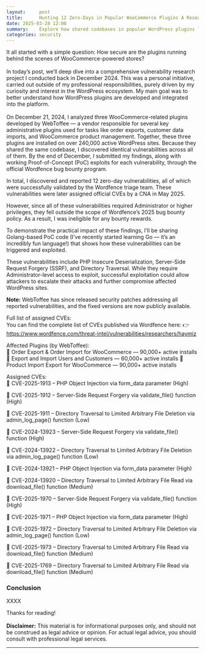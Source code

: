 ```yaml
---
layout:     post
title:      Hunting 12 Zero-Days in Popular WooCommerce Plugins A Research Journey
date: 2025-03-28 12:00
summary:    Explore how shared codebases in popular WordPress plugins led to the discovery of 12 critical vulnerabilities, affecting over 240,000+ WordPress sites.
categories: security
---
```


It all started with a simple question: How secure are the plugins running behind the scenes of WooCommerce-powered stores?
<br /><br />
In today’s post, we’ll deep dive into a comprehensive vulnerability research project I conducted back in December 2024. This was a personal initiative, carried out outside of my professional responsibilities, purely driven by my curiosity and interest in the WordPress ecosystem. My main goal was to better understand how WordPress plugins are developed and integrated into the platform.
<br /><br />
On December 21, 2024, I analyzed three WooCommerce-related plugins developed by WebToffee — a vendor responsible for several key administrative plugins used for tasks like order exports, customer data imports, and WooCommerce product management. Together, these three plugins are installed on over 240,000 active WordPress sites. Because they shared the same codebase, I discovered identical vulnerabilities across all of them. By the end of December, I submitted my findings, along with working Proof-of-Concept (PoC) exploits for each vulnerability, through the official Wordfence bug bounty program.

In total, I discovered and reported 12 zero-day vulnerabilities, all of which were successfully validated by the Wordfence triage team. These vulnerabilities were later assigned official CVEs by a CNA in May 2025.

However, since all of these vulnerabilities required Administrator or higher privileges, they fell outside the scope of Wordfence’s 2025 bug bounty policy. As a result, I was ineligible for any bounty rewards.

To demonstrate the practical impact of these findings, I’ll be sharing Golang-based PoC code (I’ve recently started learning Go — it’s an incredibly fun language!) that shows how these vulnerabilities can be triggered and exploited.

These vulnerabilities include PHP Insecure Deserialization, Server-Side Request Forgery (SSRF), and Directory Traversal. While they require Administrator-level access to exploit, successful exploitation could allow attackers to escalate their attacks and further compromise affected WordPress sites.

__Note:__ WebToffee has since released security patches addressing all reported vulnerabilities, and the fixed versions are now publicly available.

Full list of assigned CVEs:
<br />
You can find the complete list of CVEs published via Wordfence here:
👉 https://www.wordfence.com/threat-intel/vulnerabilities/researchers/haymiz

Affected Plugins (by WebToffee):
<br />
🔹 Order Export & Order Import for WooCommerce — 90,000+ active installs
🔹 Export and Import Users and Customers — 60,000+ active installs
🔹 Product Import Export for WooCommerce — 90,000+ active installs

Assigned CVEs:
<br />
📌 CVE-2025-1913 – PHP Object Injection via form_data parameter (High)

📌 CVE-2025-1912 – Server-Side Request Forgery via validate_file() function (High)

📌 CVE-2025-1911 – Directory Traversal to Limited Arbitrary File Deletion via admin_log_page() function (Low)

📌 CVE-2024-13923 – Server-Side Request Forgery via validate_file() function (High)

📌 CVE-2024-13922 – Directory Traversal to Limited Arbitrary File Deletion via admin_log_page() function (Low)

📌 CVE-2024-13921 – PHP Object Injection via form_data parameter (High)

📌 CVE-2024-13920 – Directory Traversal to Limited Arbitrary File Read via download_file() function (Medium)

📌 CVE-2025-1970 – Server-Side Request Forgery via validate_file() function (High)

📌 CVE-2025-1971 – PHP Object Injection via form_data parameter (High)

📌 CVE-2025-1972 – Directory Traversal to Limited Arbitrary File Deletion via admin_log_page() function (Low)

📌 CVE-2025-1973 – Directory Traversal to Limited Arbitrary File Read via download_file() function (Medium)

📌 CVE-2025-1769 – Directory Traversal to Limited Arbitrary File Read via download_file() function (Medium)

### Conclusion

XXXX

Thanks for reading!
<br /><br />
__Disclaimer:__ This material is for informational purposes only, and should not be construed as legal advice or opinion. For actual legal advice, you should consult with professional legal services.

---

[^1]: [XXXX](https://www.plantuml.com/)
[^2]: [XXXX](https://www.unserialize.com/)
